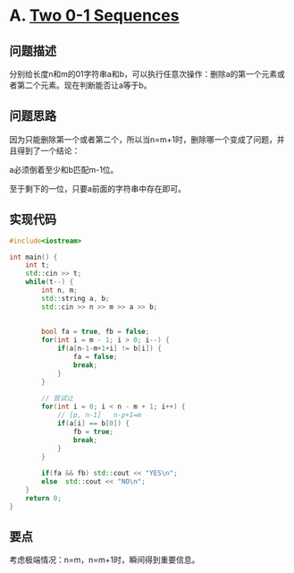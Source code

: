 # A. [Two 0-1 Sequences](https://codeforces.com/problemset/problem/1704/A)

## 问题描述

分别给长度n和m的01字符串a和b，可以执行任意次操作：删除a的第一个元素或者第二个元素。现在判断能否让a等于b。



## 问题思路

因为只能删除第一个或者第二个，所以当n=m+1时，删除哪一个变成了问题，并且得到了一个结论：



a必须倒着至少和b匹配m-1位。



至于剩下的一位，只要a前面的字符串中存在即可。



## 实现代码

```c++
#include<iostream>

int main() {
	int t;
	std::cin >> t;
	while(t--) {
		int n, m;
		std::string a, b;
		std::cin >> n >> m >> a >> b;
		
		
		bool fa = true, fb = false;
		for(int i = m - 1; i > 0; i--) {
			if(a[n-1-m+1+i] != b[i]) {
				fa = false;
				break;
			}
		}
		
		// 尝试让
		for(int i = 0; i < n - m + 1; i++) {
			// [p, n-1]   n-p+1=m   
			if(a[i] == b[0]) {
				fb = true;
				break;
			}
		} 
		
		if(fa && fb) std::cout << "YES\n";	
		else  std::cout << "NO\n";	
	}
	return 0;
}
```





## 要点

考虑极端情况：n=m，n=m+1时，瞬间得到重要信息。